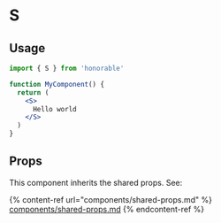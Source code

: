 # S

## Usage

```jsx
import { S } from 'honorable'

function MyComponent() {
  return (
    <S>
      Hello world
    </S>
  )
}
```

## Props

This component inherits the shared props. See:

{% content-ref url="components/shared-props.md" %}
[components/shared-props.md](components/shared-props.md)
{% endcontent-ref %}

